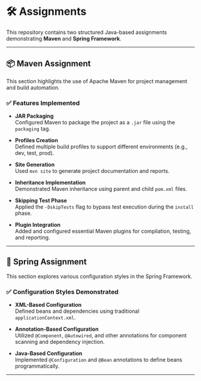 # 🛠️ Assignments

This repository contains two structured Java-based assignments demonstrating **Maven** and **Spring Framework**.

---

## 📦 Maven Assignment

This section highlights the use of Apache Maven for project management and build automation.

### ✅ Features Implemented

- **JAR Packaging**  
  Configured Maven to package the project as a `.jar` file using the `packaging` tag.

- **Profiles Creation**  
  Defined multiple build profiles to support different environments (e.g., dev, test, prod).

- **Site Generation**  
  Used `mvn site` to generate project documentation and reports.

- **Inheritance Implementation**  
  Demonstrated Maven inheritance using parent and child `pom.xml` files.

- **Skipping Test Phase**  
  Applied the `-DskipTests` flag to bypass test execution during the `install` phase.

- **Plugin Integration**  
  Added and configured essential Maven plugins for compilation, testing, and reporting.

---

## 🌱 Spring Assignment

This section explores various configuration styles in the Spring Framework.

### ✅ Configuration Styles Demonstrated

- **XML-Based Configuration**  
  Defined beans and dependencies using traditional `applicationContext.xml`.

- **Annotation-Based Configuration**  
  Utilized `@Component`, `@Autowired`, and other annotations for component scanning and dependency injection.

- **Java-Based Configuration**  
  Implemented `@Configuration` and `@Bean` annotations to define beans programmatically.

---

